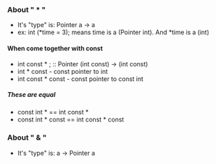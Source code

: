 

### About " \* "    
* It's "type" is: Pointer a -> a
* ex: int (\*time = 3);  means  time is a (Pointer int). And \*time is a (int)

#### When come together with const
* int const \* ;  :: Pointer (int const) -> (int const)
* int \* const - const pointer to int
* int const \* const - const pointer to const int

##### These are equal
* const int \* == int const \*
* const int \* const == int const \* const






### About " \& "
* It's "type" is: a -> Pointer a